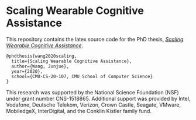 # Scaling Wearable Cognitive Assistance

This repository contains the latex source code for the PhD thesis, 
[*Scaling Wearable Cognitive Assistance*](https://junjuew.github.io/assets/thesis.pdf).

```
@phdthesis{wang2020scaling,
  title={Scaling Wearable Cognitive Assistance},
  author={Wang, Junjue},
  year={2020},
  school={CMU-CS-20-107, CMU School of Computer Science}
}
```

This research was supported by the National Science Foundation (NSF) under grant number CNS-1518865. 
Additional support was provided by Intel, Vodafone, Deutsche Telekom, Verizon, Crown Castle, Seagate, VMware, 
MobiledgeX, InterDigital, and the Conklin Kistler family fund.
